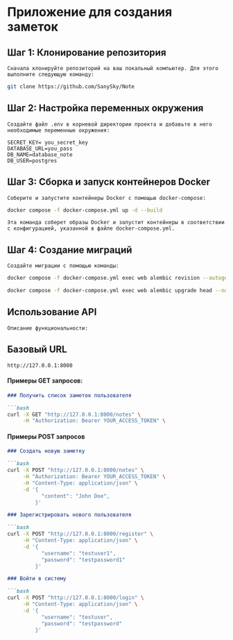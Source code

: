 # Приложение для создания заметок


## Шаг 1: Клонирование репозитория

`Сначала клонируйте репозиторий на ваш локальный компьютер. Для этого выполните следующую команду:`

```bash
git clone https://github.com/SanySky/Note
```

## Шаг 2: Настройка переменных окружения

`Создайте файл .env в корневой директории проекта и добавьте в него необходимые переменные окружения:`
```
SECRET_KEY= you_secret_key
DATABASE_URL=you_pass
DB_NAME=database_note
DB_USER=postgres
```

## Шаг 3: Сборка и запуск контейнеров Docker

`Соберите и запустите контейнеры Docker с помощью docker-compose:`
```bash
docker compose -f docker-compose.yml up -d --build
```
`Эта команда соберет образы Docker и запустит контейнеры в соответствии с конфигурацией, указанной в файле docker-compose.yml.`

## Шаг 4: Создание миграций

`Создайте миграции с помощью команды:`
```bash
docker compose -f docker-compose.yml exec web alembic revision --autogenerate -m "initial migration" --no-input
```
```bash
docker compose -f docker-compose.yml exec web alembic upgrade head --no-input
```

## Использование API

`Описание функциональности:`
## Базовый URL

```
http://127.0.0.1:8000
```
#### Примеры GET запросов:

```markdown
### Получить список заметок пользователя 

```bash
curl -X GET "http://127.0.0.1:8000/notes" \
     -H "Authorization: Bearer YOUR_ACCESS_TOKEN" \
```

#### Примеры POST запросов 

```markdown
### Создать новую заметку 

```bash
curl -X POST "http://127.0.0.1:8000/notes" \
     -H "Authorization: Bearer YOUR_ACCESS_TOKEN" \
     -H "Content-Type: application/json" \
     -d '{
           "content": "John Doe",
         }'
```

```markdown
### Зарегистрировать нового пользователя 

```bash
curl -X POST "http://127.0.0.1:8000/register" \
     -H "Content-Type: application/json" \
     -d '{
           "username": "testuser1",
           "password": "testpassword1"
         }'
```

```markdown
### Войти в систему 

```bash
curl -X POST "http://127.0.0.1:8000/login" \
     -H "Content-Type: application/json" \
     -d '{
           "username": "testuser",
           "password": "testpassword"
         }'
```
